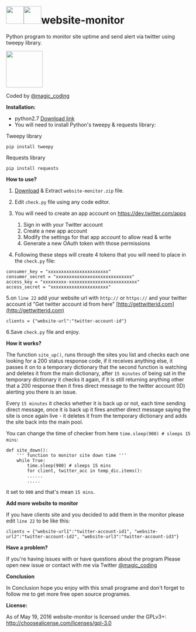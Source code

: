# <img src="https://ee5817f8e2e9a2e34042-3365e7f0719651e5b8d0979bce83c558.ssl.cf5.rackcdn.com/python.png" width="48"><img src="http://s32.postimg.org/ujg7qagp1/monitoring_icon.png" width="48">website-monitor
Python program to monitor site uptime and send alert via twitter using tweepy library.

<img src="https://pbs.twimg.com/profile_images/709093757854072832/_m_AHgyP_400x400.jpg" width="100">

Coded by [@magic_coding](http://www.twitter.com/magic_coding)

**Installation:**

- python2.7 [Download link](https://www.python.org/download/releases/2.7/)
- You will need to install Python's tweepy & requests library:

Tweepy library
```
pip install tweepy
```
Requests library
```
pip install requests
```

**How to use?**

1. [Download](https://github.com/magic-coding/website-monitor/archive/master.zip) & Extract `website-monitor.zip` file.
2. Edit `check.py` file using any code editor.
3. You will need to create an app account on https://dev.twitter.com/apps
	1. Sign in with your Twitter account
	2. Create a new app account
	3. Modify the settings for that app account to allow read & write
	4. Generate a new OAuth token with those permissions

4. Following these steps will create 4 tokens that you will need to place in the `check.py` file:
```
consumer_key = "xxxxxxxxxxxxxxxxxxxxxxx"
consumer_secret = "xxxxxxxxxxxxxxxxxxxxxxxxxxxxx"
access_key = "xxxxxxxxx-xxxxxxxxxxxxxxxxxxxxxxxxxx"
access_secret = "xxxxxxxxxxxxxxxxxxxxxx"
```
5.on `line 22` add your website url with `http://` or `https://` and your twitter account id "Get twitter account id from here" [http://gettwitterid.com](http://gettwitterid.com)
```
clients = {"website-url":"twitter-account-id"}
```
6.Save `check.py` file and enjoy.

**How it works?**

The function `site_up()`, runs through the sites you list and checks each one looking for a 200 status response code, if it receives anything else, it passes it on to a temporary dictionary that the second function is watching and deletes it from the main dictionary, after `15 minutes` of being sat in the temporary dictionary it checks it again, if it is still returning anything other that a 200 response then it fires direct message to the twitter account (ID) alerting you there is an issue.

Every `15 minutes` it checks whether it is back up or not, each time sending direct message, once it is back up it fires another direct message saying the site is once again live - it deletes it from the temporary dictionary and adds the site back into the main pool.

You can change the time of checker from here `time.sleep(900) # sleeps 15 mins`:

```
def site_down():
	''' function to monitor site down time '''
	while True:
		time.sleep(900) # sleeps 15 mins
		for client, twitter_acc in temp_dic.items():
		......
		.....
```
it set to `900` and that's mean `15 mins`.

**Add more website to monitor**

If you have clients site and you decided to add them in the monitor please edit `line 22` to be like this:

```
clients = {"website-url1":"twitter-account-id1", "website-url2":"twitter-account-id2", "website-url3":"twitter-account-id3"}
```

**Have a problem?**

If you're having issues with or have questions about the program Please open new issue or contact with me via Twitter [@magic_coding](http://www.twitter.com/magic_coding)


**Conclusion**

In Conclusion hope you enjoy with this small programe and don't forget to follow me to get more free open source programes.

**License:**

As of May 19, 2016 website-monitor is licensed under the GPLv3+: http://choosealicense.com/licenses/gpl-3.0
